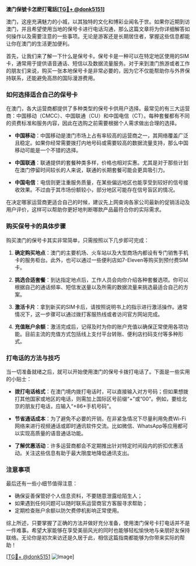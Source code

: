 **澳门保號卡怎麽打電話[[TG💪+ @donk5151](https://t.me/s/donk5151)]**

澳门，这座充满魅力的小城，以其独特的文化和博彩业闻名于世。如果你近期到访澳门，并且希望使用当地的保号卡进行电话沟通，那么这篇文章将为你详细解答如何操作以及需要注意的一些事项。无论是游客还是长期居住者，掌握这些信息都能让你在澳门的生活更加便利。

首先，让我们来了解一下什么是保号卡。保号卡是一种可以在特定地区使用的SIM卡，通常用于提供语音通话、短信以及数据流量服务。对于来到澳门旅游或者工作的朋友们来说，购买一张本地保号卡是非常必要的，因为它不仅能帮助你与外界保持联系，还能避免高昂的国际漫游费用。

### 如何选择适合自己的保号卡

在澳门，各大运营商都提供了多种类型的保号卡供用户选择。最常见的有三大运营商：中国移动（CMCC）、中国联通（CU）和中国电信（CT）。每种套餐都有不同的资费标准和服务内容，因此在选购之前需要根据个人需求做出合理的选择。

- **中国移动**：中国移动是澳门市场上占有率较高的运营商之一，其网络覆盖广泛且稳定。如果你经常需要拨打内地号码或需要较高的数据流量支持，那么中国移动可能是一个不错的选择。
  
- **中国联通**：联通提供的套餐种类多样，价格也相对实惠。尤其是对于那些计划在澳门停留时间较长的人来说，联通的长期套餐可能会更具吸引力。

- **中国电信**：电信则更注重服务质量，在某些偏远地区也能享受到较好的信号接收效果。不过由于其市场份额较小，部分地区可能存在信号盲区的情况。

在决定哪家运营商更适合自己的时候，建议先上网查询各家公司最新的促销活动及用户评价，这样可以帮助你更好地判断哪款产品最符合你的实际需求。

### 购买保号卡的具体步骤

购买澳门的保号卡其实非常简单，只需按照以下几步即可完成：

1. **确定购买地点**：澳门的主要机场、火车站以及大型商场内都设有专门销售手机卡的服务柜台。此外，也可以通过一些便利店如7-Eleven等购买到预付费SIM卡。
   
2. **挑选合适套餐**：到达指定地点后，工作人员会向你介绍各种套餐选项。你可以根据自己的通话频率、短信发送量以及所需的数据流量来挑选最适合自己的方案。

3. **激活卡片**：拿到新买的SIM卡后，请按照说明书上的指示进行激活操作。通常情况下，这一步骤可以通过拨打客服热线或者访问官方网站完成。

4. **充值账户余额**：激活完成后，记得及时为你的账户充值以确保正常使用各项功能。目前主流的充值方式包括线上支付平台转账、便利店扫码支付等多种形式。

### 打电话的方法与技巧

当一切准备就绪之后，就可以开始使用澳门的保号卡拨打电话了。下面是一些实用的小贴士：

- **拨打电话格式**：在澳门境内拨打电话时，可以直接输入对方号码；但如果想拨打其他国家或地区的电话，则需加上国际区号前缀“+”或“00”。例如，要给北京的朋友打电话，应输入“+86+手机号码”。

- **节省通话成本**：为了避免不必要的开销，在非紧急情况下尽量利用免费Wi-Fi网络来进行视频通话或即时通讯软件交流。比如微信、WhatsApp等应用都可以实现高质量的语音通话功能。

- **了解优惠活动**：许多运营商都会不定期推出针对特定时间段内的折扣优惠活动。关注这些信息有助于最大限度地降低通讯支出。

### 注意事项

最后还有一些小细节值得注意：

- 确保妥善保管好个人信息资料，不要随意泄露给陌生人；
- 如果遇到任何问题可以随时联系运营商官方客服寻求帮助；
- 定期检查账户余额以防欠费停机影响正常使用。

综上所述，只要掌握了正确的方法并做好充分准备，使用澳门保号卡打电话并不是一件难事。希望大家能够在享受美丽风光的同时也能够轻松愉快地与亲朋好友保持联络。无论你是初次来访还是久居于此，相信这篇指南都能够为你带来实际的帮助！

[[TG💪+ @donk5151](https://t.me/s/donk5151) ![Image](https://i.postimg.cc/rwNCRYN7/Snipaste-2025-04-30-17-27-05.png)]